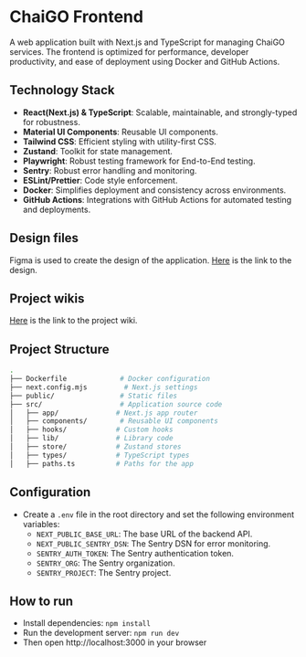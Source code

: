 # ChaiGO Frontend

A web application built with Next.js and TypeScript for managing ChaiGO services. The frontend is optimized for performance, developer productivity, and ease of deployment using Docker and GitHub Actions.

## Technology Stack

- **React(Next.js) & TypeScript**: Scalable, maintainable, and strongly-typed for robustness.
- **Material UI Components**: Reusable UI components.
- **Tailwind CSS**: Efficient styling with utility-first CSS.
- **Zustand**: Toolkit for state management.
- **Playwright**: Robust testing framework for End-to-End testing.
- **Sentry**: Robust error handling and monitoring.
- **ESLint/Prettier**: Code style enforcement.
- **Docker**: Simplifies deployment and consistency across environments.
- **GitHub Actions**: Integrations with GitHub Actions for automated testing and deployments.

## Design files

Figma is used to create the design of the application. [Here](https://www.figma.com/design/GeZxtUnTDjQyR3V4rTd5EW/ChaiGO-pages?node-id=0-1&t=cMFcwynIqNB3sNOL-1) is the link to the design.

## Project wikis

[Here](https://midnight-scarf-544.notion.site/ChaiGo-Development-Wiki-5b29040746e74457a3afe218f0c634e5?pvs=4) is the link to the project wiki.

## Project Structure

```bash
.
├── Dockerfile             # Docker configuration
├── next.config.mjs         # Next.js settings
├── public/                # Static files
├── src/                   # Application source code
│   ├── app/              # Next.js app router
│   ├── components/        # Reusable UI components
│   ├── hooks/            # Custom hooks
│   ├── lib/              # Library code
│   ├── store/            # Zustand stores
│   ├── types/            # TypeScript types
│   ├── paths.ts          # Paths for the app
```

## Configuration

- Create a `.env` file in the root directory and set the following environment variables:
  - `NEXT_PUBLIC_BASE_URL`: The base URL of the backend API.
  - `NEXT_PUBLIC_SENTRY_DSN`: The Sentry DSN for error monitoring.
  - `SENTRY_AUTH_TOKEN`: The Sentry authentication token.
  - `SENTRY_ORG`: The Sentry organization.
  - `SENTRY_PROJECT`: The Sentry project.

## How to run

- Install dependencies: `npm install`
- Run the development server: `npm run dev`
- Then open http://localhost:3000 in your browser
